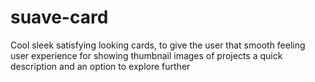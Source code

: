 # suave-card
Cool sleek satisfying looking cards, to give the user that smooth feeling user experience  for showing thumbnail images of projects a quick description and an option to explore further
